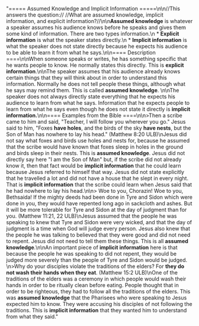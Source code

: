 "===== Assumed Knowledge and Implicit Information =====\n\n//This answers the question:// //What are assumed knowledge, implicit information, and explicit information?//\n\n**Assumed knowledge** is whatever a speaker assumes his audience knows before he speaks and gives them some kind of information. There are two types information.\n  * **Explicit information** is what the speaker states directly.\n  * **Implicit information** is what the speaker does not state directly because he expects his audience to be able to learn it from what he says.\n\n==== Description ====\n\nWhen someone speaks or writes, he has something specific that he wants people to know. He normally states this directly. This is **explicit information**.\n\nThe speaker assumes that his audience already knows certain things that they will think about in order to understand this information. Normally he does not tell people these things, although what he says may remind them. This is called **assumed knowledge**. \n\nThe speaker does not always directly state everything that he expects his audience to learn from what he says. Information that he expects people to learn from what he says even though he does not state it directly is **implicit information.**\n\n==== Examples from the Bible ====\n\n>Then a scribe came to him and said, \"Teacher, I will follow you wherever you go.\" Jesus said to him, \"Foxes __have holes__, and the birds of the sky __have nests__, but the Son of Man has nowhere to lay his head.\"  (Matthew 8:20 ULB)\nJesus did not say what foxes and birds use holes and nests for, because he assumed that the scribe would have known that foxes sleep in holes in the ground and birds sleep in their nests. This is **assumed knowledge**. Jesus did not directly say here \"I am the Son of Man\" but, if the scribe did not already know it, then that fact would be **implicit information** that he could learn because Jesus referred to himself that way. Jesus did not state explicitly that  he travelled a lot and did not have a house that he slept in every night. That is **implicit information** that the scribe could learn when Jesus said that he had nowhere to lay his head.\n\n> Woe to you, Chorazin! Woe to you, Bethsaida! If the mighty deeds had been done in Tyre and Sidon which were done in you, they would have repented long ago in sackcloth and ashes. But it will be more tolerable for Tyre and Sidon at the day of judgment than for you.  (Matthew 11:21, 22 ULB)\nJesus assumed that the people he was speaking to knew that Tyre and Sidon were very wicked, and that the day of judgment is a time when God will judge every person. Jesus also knew that the people he was talking to believed that they were good and did not need to repent.  Jesus did not need to tell them these things. This is all **assumed knowledge**.\n\nAn important piece of **implicit information** here is that because the people he was speaking to did not repent, they would be judged more severely than the people of Tyre and Sidon would be judged. \n>Why do your disciples violate the traditions of the elders? For __they do not wash their hands when they eat__. (Matthew 15:2 ULB)\nOne of the traditions of the elders was a ceremony in which people would wash their hands in order to be ritually clean before eating. People thought that in order to be righteous, they had to follow all the traditions of the elders. This was **assumed knowledge** that the Pharisees who were speaking to Jesus expected him to know. They were accusing his disciples of not following the traditions. This is **implicit information** that they wanted him to understand from what they said."

